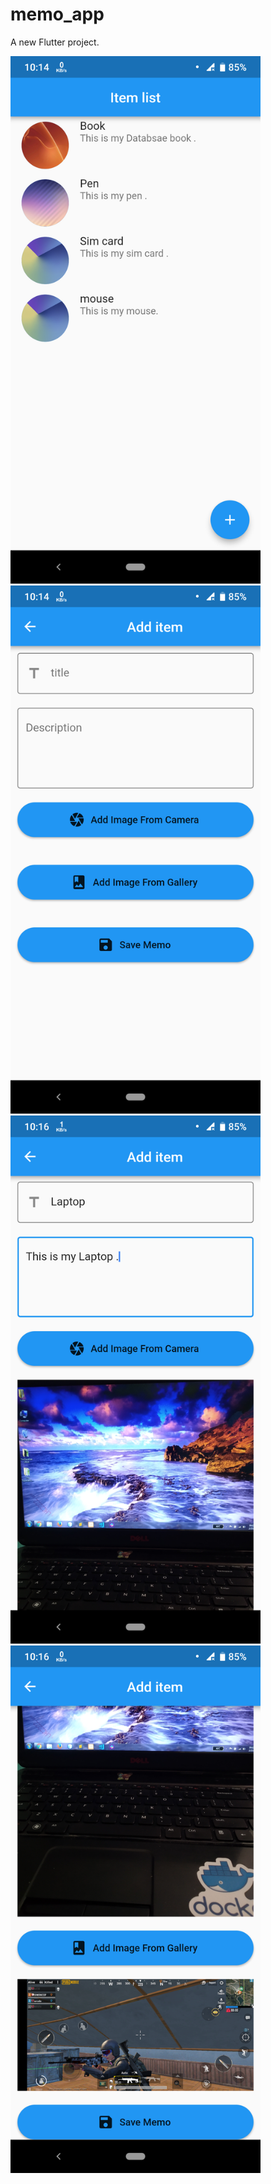 # memo_app

A new Flutter project.

<img src="screenshots/details.png" width="400px" />  <img src="screenshots/add.png" width="400x" />
<img src="screenshots/camera.png" width="400px" />  <img src="screenshots/gallery.png" width="400x" />